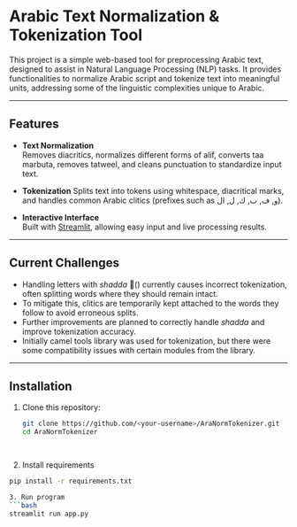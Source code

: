 # Arabic Text Normalization & Tokenization Tool

This project is a simple web-based tool for preprocessing Arabic text, designed to assist in Natural Language Processing (NLP) tasks. It provides functionalities to normalize Arabic script and tokenize text into meaningful units, addressing some of the linguistic complexities unique to Arabic.

---

## Features

- **Text Normalization**  
  Removes diacritics, normalizes different forms of alif, converts taa marbuta, removes tatweel, and cleans punctuation to standardize input text.

- **Tokenization** 
  Splits text into tokens using whitespace, diacritical marks, and handles common Arabic clitics (prefixes such as و, ف, ب, ك, ل, ال).

- **Interactive Interface**  
  Built with [Streamlit](https://streamlit.io), allowing easy input and live processing results.

---

## Current Challenges

- Handling letters with *shadda* (ّ) currently causes incorrect tokenization, often splitting words where they should remain intact.  
- To mitigate this, clitics are temporarily kept attached to the words they follow to avoid erroneous splits.  
- Further improvements are planned to correctly handle *shadda* and improve tokenization accuracy.
- Initially camel tools library was used for tokenization, but there were some compatibility issues with certain modules from the library.

---

## Installation


1. Clone this repository:
   ```bash
   git clone https://github.com/<your-username>/AraNormTokenizer.git
   cd AraNormTokenizer

  
2. Install requirements
  ```bash 
  pip install -r requirements.txt  

3. Run program
  ```bash 
  streamlit run app.py

